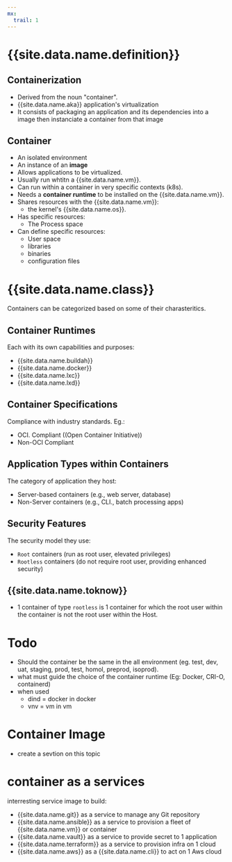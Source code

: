 ```yaml
---
mx:
  trail: 1
---
```



# {{site.data.name.definition}}

## Containerization
- Derived from the noun "container".
- {{site.data.name.aka}} application's virtualization
- It consists of packaging an application and its dependencies into a image then instanciate a container from that image

## Container
- An isolated environment
- An instance of an **image**
- Allows applications to be virtualized.
- Usually run whtitn a {{site.data.name.vm}}.
- Can run within a container in very specific contexts (k8s).
- Needs a **container runtime** to be installed on the {{site.data.name.vm}}.
- Shares resources with the {{site.data.name.vm}}:
  - the kernel's {{site.data.name.os}}. 
- Has specific resources:
  - The Process space
- Can define specific resources:
  - User space
  - libraries
  - binaries
  - configuration files


# {{site.data.name.class}}
Containers can be categorized based on some of their charasteritics.

## Container Runtimes
Each with its own capabilities and purposes:
- {{site.data.name.buildah}}
- {{site.data.name.docker}}
- {{site.data.name.lxc}}
- {{site.data.name.lxd}}

## Container Specifications
Compliance with industry standards. Eg.:
- OCI. Compliant ((Open Container Initiative))
- Non-OCI Compliant

## Application Types within Containers
The category of application they host:
- Server-based containers (e.g., web server, database)
- Non-Server   containers (e.g., CLI., batch processing apps)

## Security Features
The security model they use:
- `Root` containers (run as root user, elevated privileges)
- `Rootless` containers (do not require root user, providing enhanced security)

## {{site.data.name.toknow}}

- 1 container of type `rootless` is 1 container for which the root user within the container is not the root user within the Host.




# Todo
- Should the container be the same in the all environment (eg. test, dev, uat, staging, prod, test, homol, preprod, isoprod).
- what must guide the choice of the container runtime (Eg: Docker, CRI-O, containerd)
- when used 
  - dind = docker in docker
  - vnv  = vm in vm

# Container Image
- create a sevtion on this topic


# container as a services
interresting service image to build:
- {{site.data.name.git}}       as a service to manage             any Git repository
- {{site.data.name.ansible}}   as a service to provision          a fleet of {{site.data.name.vm}} or container
- {{site.data.name.vault}}     as a service to provide secret to  1 application
- {{site.data.name.terraform}} as a service to provision infra on 1 cloud
- {{site.data.name.aws}}       as a {{site.data.name.cli}} to act on             1 Aws cloud
